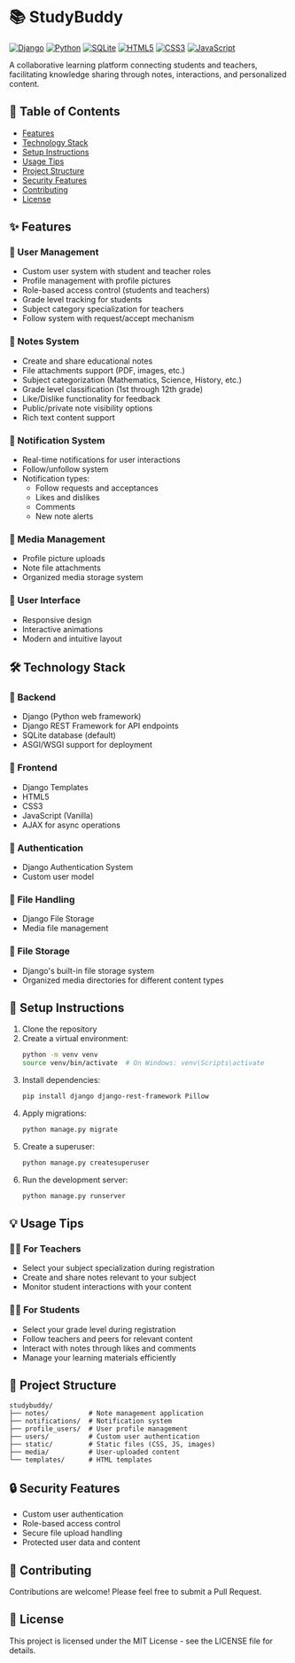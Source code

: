 # 📚 StudyBuddy

[![Django](https://img.shields.io/badge/Django-092E20?style=for-the-badge&logo=django&logoColor=white)](https://www.djangoproject.com/)
[![Python](https://img.shields.io/badge/Python-3776AB?style=for-the-badge&logo=python&logoColor=white)](https://www.python.org/)
[![SQLite](https://img.shields.io/badge/SQLite-07405E?style=for-the-badge&logo=sqlite&logoColor=white)](https://www.sqlite.org/)
[![HTML5](https://img.shields.io/badge/HTML5-E34F26?style=for-the-badge&logo=html5&logoColor=white)](https://developer.mozilla.org/en-US/docs/Web/HTML)
[![CSS3](https://img.shields.io/badge/CSS3-1572B6?style=for-the-badge&logo=css3&logoColor=white)](https://developer.mozilla.org/en-US/docs/Web/CSS)
[![JavaScript](https://img.shields.io/badge/JavaScript-F7DF1E?style=for-the-badge&logo=javascript&logoColor=black)](https://developer.mozilla.org/en-US/docs/Web/JavaScript)

A collaborative learning platform connecting students and teachers, facilitating knowledge sharing through notes, interactions, and personalized content.

## 📑 Table of Contents

- [Features](#-features)
- [Technology Stack](#-technology-stack)
- [Setup Instructions](#-setup-instructions)
- [Usage Tips](#-usage-tips)
- [Project Structure](#-project-structure)
- [Security Features](#-security-features)
- [Contributing](#-contributing)
- [License](#-license)

## ✨ Features

### 👥 User Management

- Custom user system with student and teacher roles
- Profile management with profile pictures
- Role-based access control (students and teachers)
- Grade level tracking for students
- Subject category specialization for teachers
- Follow system with request/accept mechanism

### 📝 Notes System

- Create and share educational notes
- File attachments support (PDF, images, etc.)
- Subject categorization (Mathematics, Science, History, etc.)
- Grade level classification (1st through 12th grade)
- Like/Dislike functionality for feedback
- Public/private note visibility options
- Rich text content support

### 🔔 Notification System

- Real-time notifications for user interactions
- Follow/unfollow system
- Notification types:
  - Follow requests and acceptances
  - Likes and dislikes
  - Comments
  - New note alerts

### 📁 Media Management

- Profile picture uploads
- Note file attachments
- Organized media storage system

### 🎨 User Interface

- Responsive design
- Interactive animations
- Modern and intuitive layout

## 🛠️ Technology Stack

### 🔧 Backend

- Django (Python web framework)
- Django REST Framework for API endpoints
- SQLite database (default)
- ASGI/WSGI support for deployment

### 🎯 Frontend

- Django Templates
- HTML5
- CSS3
- JavaScript (Vanilla)
- AJAX for async operations

### 🔐 Authentication

- Django Authentication System
- Custom user model

### 📂 File Handling

- Django File Storage
- Media file management

### 💾 File Storage

- Django's built-in file storage system
- Organized media directories for different content types

## 🚀 Setup Instructions

1. Clone the repository
2. Create a virtual environment:
   ```bash
   python -m venv venv
   source venv/bin/activate  # On Windows: venv\Scripts\activate
   ```
3. Install dependencies:
   ```bash
   pip install django django-rest-framework Pillow
   ```
4. Apply migrations:
   ```bash
   python manage.py migrate
   ```
5. Create a superuser:
   ```bash
   python manage.py createsuperuser
   ```
6. Run the development server:
   ```bash
   python manage.py runserver
   ```

## 💡 Usage Tips

### 👨‍🏫 For Teachers

- Select your subject specialization during registration
- Create and share notes relevant to your subject
- Monitor student interactions with your content

### 👨‍🎓 For Students

- Select your grade level during registration
- Follow teachers and peers for relevant content
- Interact with notes through likes and comments
- Manage your learning materials efficiently

## 📂 Project Structure

```
studybuddy/
├── notes/          # Note management application
├── notifications/  # Notification system
├── profile_users/  # User profile management
├── users/          # Custom user authentication
├── static/         # Static files (CSS, JS, images)
├── media/          # User-uploaded content
└── templates/      # HTML templates
```

## 🔒 Security Features

- Custom user authentication
- Role-based access control
- Secure file upload handling
- Protected user data and content

## 🤝 Contributing

Contributions are welcome! Please feel free to submit a Pull Request.

## 📄 License

This project is licensed under the MIT License - see the LICENSE file for details.
